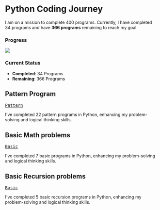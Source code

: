 # Python Coding Journey

I am on a mission to complete 400 programs. Currently, I have completed 34 programs and have **366 programs** remaining to reach my goal.

### Progress  
![](https://geps.dev/progress/8?dangerColor=800000&warningColor=ff9900&successColor=006600)

### Current Status  
- **Completed**: 34 Programs  
- **Remaining**: 366 Programs


## Pattern Program

<kbd>[Pattern](https://github.com/revanth-kumar-01-ai/Python/blob/main/B-Own%20Task/1.Pattern/1.PatternOne.py)</kbd>

I've completed 22 pattern programs in Python, enhancing my problem-solving and logical thinking skills.

## Basic Math problems

<kbd>[Basic](https://github.com/revanth-kumar-01-ai/Python/tree/main/B-Own%20Task/2.BasicMathProblem)</kbd>

I've completed 7 basic programs in Python, enhancing my problem-solving and logical thinking skills.


## Basic Recursion problems 

<kbd>[Basic](https://github.com/revanth-kumar-01-ai/Python/tree/main/B-Own%20Task/3.Recursion)</kbd>

I've completed 5 basic recursion programs in Python, enhancing my problem-solving and logical thinking skills.







